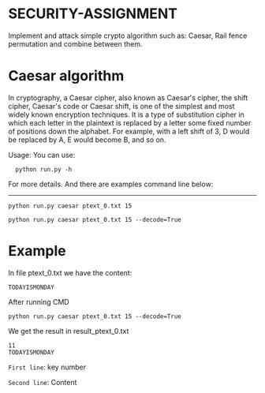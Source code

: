 # SECURITY-ASSIGNMENT
Implement and attack simple crypto algorithm such as: Caesar, Rail fence permutation and combine between them.

# Caesar algorithm
In cryptography, a Caesar cipher, also known as Caesar's cipher, the shift cipher, Caesar's code or Caesar shift, is one of the simplest and most widely known encryption techniques. It is a type of substitution cipher in which each letter in the plaintext is replaced by a letter some fixed number of positions down the alphabet. For example, with a left shift of 3, D would be replaced by A, E would become B, and so on.

Usage:
You can use:

```
  python run.py -h
```

For more details. And there are examples command line below:

----------------------------------------------------------------
```
python run.py caesar ptext_0.txt 15

python run.py caesar ptext_0.txt 15 --decode=True
```


# Example

In file ptext_0.txt we have the content:

```
TODAYISMONDAY
```


After running CMD

```
python run.py caesar ptext_0.txt 15 --decode=True
```

We get the result in result_ptext_0.txt

```
11
TODAYISMONDAY
```

`First line`: key number

`Second line`: Content

